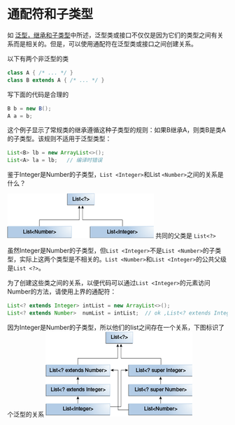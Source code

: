 # 通配符和子类型

如 [泛型，继承和子类型](/content/java/generics/inheritance.md)中所述，泛型类或接口不仅仅是因为它们的类型之间有关系而是相关的。但是，可以使用通配符在泛型类或接口之间创建关系。

以下有两个非泛型的类

```java
class A { /* ... */ }
class B extends A { /* ... */ }
```
写下面的代码是合理的
```java
B b = new B();
A a = b;
```

这个例子显示了常规类的继承遵循这种子类型的规则：如果B继承A，则类B是类A的子类型。该规则不适用于泛型类型：

```java
List<B> lb = new ArrayList<>();
List<A> la = lb;   // 编译时错误
```

鉴于Integer是Number的子类型，`List <Integer>`和List `<Number>`之间的关系是什么？



![](/assets/java/generics/generics-listParent.gif)
共同的父类是 `List<?>`

虽然Integer是Number的子类型，但`List <Integer>`不是`List <Number>`的子类型，实际上这两个类型是不相关的。`List <Number>`和`List <Integer>`的公共父级是`List <?>`。

为了创建这些类之间的关系，以便代码可以通过`List <Integer>`的元素访问Number的方法，请使用上界的通配符：

```java
List<? extends Integer> intList = new ArrayList<>();
List<? extends Number>  numList = intList;  // ok ,List<? extends Integer>  是 List<? extends Number> 的子类型
```

因为Integer是Number的子类型，所以他们的list之间存在一个关系，下图标识了个泛型的关系
![](/assets/java/generics/generics-wildcardSubtyping.gif)




